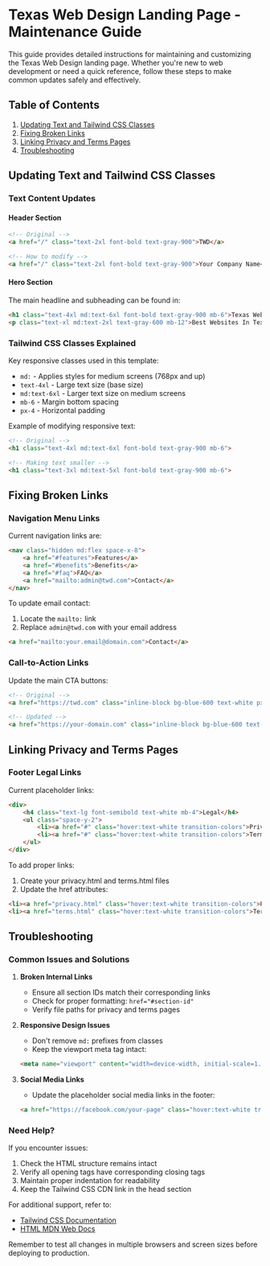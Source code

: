 # Texas Web Design Landing Page - Maintenance Guide

This guide provides detailed instructions for maintaining and customizing the Texas Web Design landing page. Whether you're new to web development or need a quick reference, follow these steps to make common updates safely and effectively.

## Table of Contents
1. [Updating Text and Tailwind CSS Classes](#updating-text-and-tailwind-css-classes)
2. [Fixing Broken Links](#fixing-broken-links)
3. [Linking Privacy and Terms Pages](#linking-privacy-and-terms-pages)
4. [Troubleshooting](#troubleshooting)

## Updating Text and Tailwind CSS Classes

### Text Content Updates

#### Header Section
```html
<!-- Original -->
<a href="/" class="text-2xl font-bold text-gray-900">TWD</a>

<!-- How to modify -->
<a href="/" class="text-2xl font-bold text-gray-900">Your Company Name</a>
```

#### Hero Section
The main headline and subheading can be found in:
```html
<h1 class="text-4xl md:text-6xl font-bold text-gray-900 mb-6">Texas Web Design</h1>
<p class="text-xl md:text-2xl text-gray-600 mb-12">Best Websites In Texas</p>
```

### Tailwind CSS Classes Explained

Key responsive classes used in this template:
- `md:` - Applies styles for medium screens (768px and up)
- `text-4xl` - Large text size (base size)
- `md:text-6xl` - Larger text size on medium screens
- `mb-6` - Margin bottom spacing
- `px-4` - Horizontal padding

Example of modifying responsive text:
```html
<!-- Original -->
<h1 class="text-4xl md:text-6xl font-bold text-gray-900 mb-6">

<!-- Making text smaller -->
<h1 class="text-3xl md:text-5xl font-bold text-gray-900 mb-6">
```

## Fixing Broken Links

### Navigation Menu Links
Current navigation links are:
```html
<nav class="hidden md:flex space-x-8">
    <a href="#features">Features</a>
    <a href="#benefits">Benefits</a>
    <a href="#faq">FAQ</a>
    <a href="mailto:admin@twd.com">Contact</a>
</nav>
```

To update email contact:
1. Locate the `mailto:` link
2. Replace `admin@twd.com` with your email address
```html
<a href="mailto:your.email@domain.com">Contact</a>
```

### Call-to-Action Links
Update the main CTA buttons:
```html
<!-- Original -->
<a href="https://twd.com" class="inline-block bg-blue-600 text-white px-8 py-4 rounded-lg">

<!-- Updated -->
<a href="https://your-domain.com" class="inline-block bg-blue-600 text-white px-8 py-4 rounded-lg">
```

## Linking Privacy and Terms Pages

### Footer Legal Links
Current placeholder links:
```html
<div>
    <h4 class="text-lg font-semibold text-white mb-4">Legal</h4>
    <ul class="space-y-2">
        <li><a href="#" class="hover:text-white transition-colors">Privacy Policy</a></li>
        <li><a href="#" class="hover:text-white transition-colors">Terms of Service</a></li>
    </ul>
</div>
```

To add proper links:
1. Create your privacy.html and terms.html files
2. Update the href attributes:
```html
<li><a href="privacy.html" class="hover:text-white transition-colors">Privacy Policy</a></li>
<li><a href="terms.html" class="hover:text-white transition-colors">Terms of Service</a></li>
```

## Troubleshooting

### Common Issues and Solutions

1. **Broken Internal Links**
   - Ensure all section IDs match their corresponding links
   - Check for proper formatting: `href="#section-id"`
   - Verify file paths for privacy and terms pages

2. **Responsive Design Issues**
   - Don't remove `md:` prefixes from classes
   - Keep the viewport meta tag intact:
   ```html
   <meta name="viewport" content="width=device-width, initial-scale=1.0">
   ```

3. **Social Media Links**
   - Update the placeholder social media links in the footer:
   ```html
   <a href="https://facebook.com/your-page" class="hover:text-white transition-colors">
   ```

### Need Help?
If you encounter issues:
1. Check the HTML structure remains intact
2. Verify all opening tags have corresponding closing tags
3. Maintain proper indentation for readability
4. Keep the Tailwind CSS CDN link in the head section

For additional support, refer to:
- [Tailwind CSS Documentation](https://tailwindcss.com/docs)
- [HTML MDN Web Docs](https://developer.mozilla.org/en-US/docs/Web/HTML)

Remember to test all changes in multiple browsers and screen sizes before deploying to production.